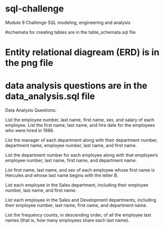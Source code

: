 # sql-challenge
Module 9 Challenge SQL modeling, engineering and analysis

#schemata for creating tables are in the table_schemata.sql file 

# Entity relational diagream (ERD) is in the png file

# data analysis questions are in the data_analysis.sql file
Data Analysis Questions:

List the employee number, last name, first name, sex, and salary of each employee. 
List the first name, last name, and hire date for the employees who were hired in 1986.

List the manager of each department along with their department number, department name, employee number, last name, and first name.

List the department number for each employee along with that employee’s employee number, last name, first name, and department name.

List first name, last name, and sex of each employee whose first name is Hercules and whose last name begins with the letter B.

List each employee in the Sales department, including their employee number, last name, and first name.

List each employee in the Sales and Development departments, including their employee number, last name, first name, and department name.

List the frequency counts, in descending order, of all the employee last names (that is, how many employees share each last name).






